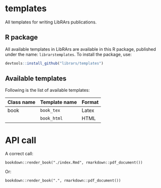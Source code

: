 # templates
All templates for writing LibRArs publications.

## R package
All available templates in LibRArs are available in this R package, published under the name: `librarstemplates`.
To install the package, use:

```r
devtools::install_github("librars/templates")
```

## Available templates
Following is the list of available templates:

| Class name | Template name | Format |
|------------|---------------|--------|
| book       | `book_tex`    | Latex  |
|            | `book_html`   | HTML   |

# API call
A correct call:

```
bookdown::render_book("./index.Rmd", rmarkdown::pdf_document())
```

Or:

```
bookdown::render_book(".", rmarkdown::pdf_document())
```
